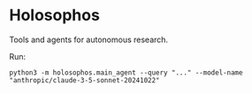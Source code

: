 # Holosophos

Tools and agents for autonomous research.

Run:
```
python3 -m holosophos.main_agent --query "..." --model-name "anthropic/claude-3-5-sonnet-20241022"
```
